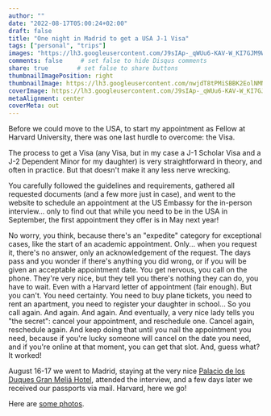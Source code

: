 ```yaml
---
author: ""
date: "2022-08-17T05:00:24+02:00"
draft: false
title: "One night in Madrid to get a USA J-1 Visa"
tags: ["personal", "trips"]
images: "https://lh3.googleusercontent.com/J9sIAp-_qWUu6-KAV-W_KI7GJM9WyRDW7aWmorOlAt79de2NNIld7B5YUm0vf0aSae1s2lEHIzwVbcErawxDCKSR5RLcZzHuU-H4GbDnbB5AZP5JDk8y1d-GNUAxSWWnXj60ng0mNro=w2400"
comments: false     # set false to hide Disqus comments
share: true        # set false to share buttons
thumbnailImagePosition: right
thumbnailImage: https://lh3.googleusercontent.com/nwjdT8tPMiSBBK2EolNMNwpoxKBByy8b0zBLLQ9AVN67qLFaVlzQ__bkBU78om6j9frh76tl-XN55ek1OnB5ybTr57YiNcXLiz0XIikOov8OaGL8Vnn75uLAnDZbusFdxxM2elrwRPc=w2400
coverImage: https://lh3.googleusercontent.com/J9sIAp-_qWUu6-KAV-W_KI7GJM9WyRDW7aWmorOlAt79de2NNIld7B5YUm0vf0aSae1s2lEHIzwVbcErawxDCKSR5RLcZzHuU-H4GbDnbB5AZP5JDk8y1d-GNUAxSWWnXj60ng0mNro=w2400
metaAlignment: center
coverMeta: out
---
```


Before we could move to the USA, to start my appointment as Fellow at Harvard University, there was one last hurdle to overcome: the Visa.

<!--more-->

The process to get a Visa (any Visa, but in my case a J-1 Scholar Visa and a J-2 Dependent Minor for my daughter) is very straightforward in theory, and often in practice. But that doesn't make it any less nerve wrecking.

You carefully followed the guidelines and requirements, gathered all requested documents (and a few more just in case), and went to the website to schedule an appointment at the US Embassy for the in-person interview... only to find out that while you need to be in the USA in September, the first appointment they offer is in May next year!

No worry, you think, because there's an "expedite" category for exceptional cases, like the start of an academic appointment. Only... when you request it, there's no answer, only an acknowledgement of the request. The days pass and you wonder if there's anything you did wrong, or if you will be given an acceptable appointment date. You get nervous, you call on the phone. They're very nice, but they tell you there's nothing they can do, you have to wait. Even with a Harvard letter of appointment (fair enough). But you can't. You need certainty. You need to buy plane tickets, you need to rent an apartment, you need to register your daughter in school... So you call again. And again. And again. And eventually, a very nice lady tells you "the secret": cancel your appointment, and reschedule one. Cancel again, reschedule again. And keep doing that until you nail the appointment you need, because if you're lucky someone will cancel on the date you need, and if you're online at that moment, you can get that slot. And, guess what? It worked!

August 16-17 we went to Madrid, staying at the very nice [Palacio de los Duques Gran Meliá Hotel](https://www.melia.com/en/hotels/spain/madrid/palacio-de-los-duques-gran-melia), attended the interview, and a few days later we received our passports via mail. Harvard, here we go!

Here are [some photos](https://photos.app.goo.gl/tTvKhkPVcGZy1o4A8).